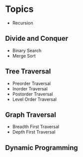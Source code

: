 # Topics  
- Recursion  
## Divide and Conquer  
- Binary Search
- Merge Sort
## Tree Traversal
- Preorder Traversal
- Inorder Traversal
- Postorder Traversal
- Level Order Traversal
## Graph Traversal
- Breadth First Traversal
- Depth First Traversal
## Dynamic Programming

